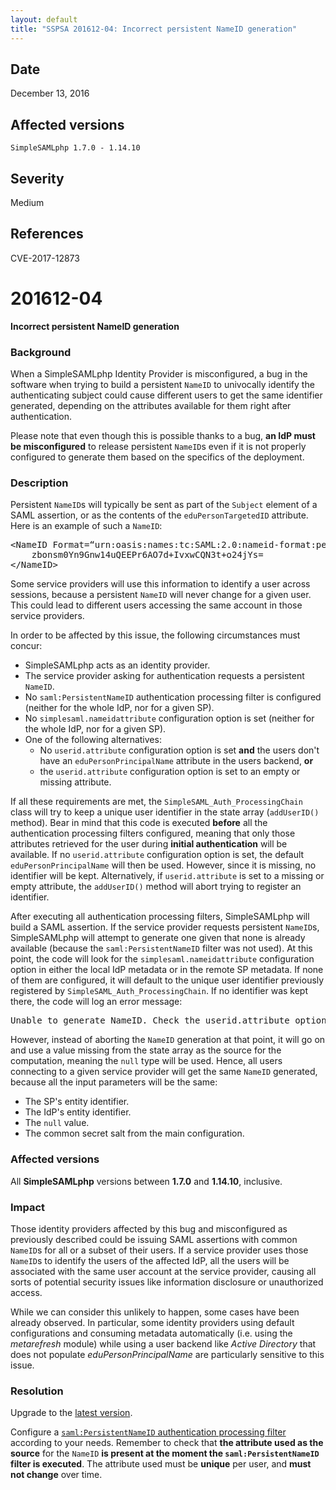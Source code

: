 ```yaml
---
layout: default
title: "SSPSA 201612-04: Incorrect persistent NameID generation"
---
```


<aside><div class="sidebar-warning right">
<h2>Date</h2>
December 13, 2016
<h2>Affected versions</h2>
<code>SimpleSAMLphp 1.7.0 - 1.14.10</code>
<h2>Severity</h2>
Medium
<h2>References</h2>
CVE-2017-12873
</div></aside>

# 201612-04

**Incorrect persistent NameID generation**

### Background

When a SimpleSAMLphp Identity Provider is misconfigured, a bug in the software when trying to build a persistent
`NameID` to univocally identify the authenticating subject could cause different users to get the same identifier
generated, depending on the attributes available for them right after authentication.

Please note that even though this is possible thanks to a bug, **an IdP must be misconfigured** to release persistent
`NameID`s even if it is not properly configured to generate them based on the specifics of the deployment.

### Description

Persistent `NameID`s will typically be sent as part of the `Subject` element of a SAML assertion, or as the contents of
the `eduPersonTargetedID` attribute. Here is an example of such a `NameID`:

<pre>
&lt;NameID Format=“urn:oasis:names:tc:SAML:2.0:nameid-format:persistent“&gt;
    zbonsm0Yn9Gnw14uQEEPr6AO7d+IvxwCQN3t+o24jYs=
&lt;/NameID&gt;
</pre>

Some service providers will use this information to identify a user across sessions, because a persistent `NameID` will
never change for a given user. This could lead to different users accessing the same account in those service providers.

In order to be affected by this issue, the following circumstances must concur:

* SimpleSAMLphp acts as an identity provider.
* The service provider asking for authentication requests a persistent `NameID`.
* No `saml:PersistentNameID` authentication processing filter is configured (neither for the whole IdP, nor for
a given SP).
* No `simplesaml.nameidattribute` configuration option is set (neither for the whole IdP, nor for a given SP).
* One of the following alternatives:
    * No `userid.attribute` configuration option is set **and** the users don't have an `eduPersonPrincipalName` attribute
    in the users backend, **or**
    * the `userid.attribute` configuration option is set to an empty or missing attribute.

If all these requirements are met, the `SimpleSAML_Auth_ProcessingChain` class will try to keep a unique user identifier
in the state array (`addUserID()` method). Bear in mind that this code is executed **before** all the authentication
processing filters configured, meaning that only those attributes retrieved for the user during **initial
authentication** will be available. If no `userid.attribute` configuration option is set, the default
`eduPersonPrincipalName` will then be used. However, since it is missing, no identifier will be kept. Alternatively, if
`userid.attribute` is set to a missing or empty attribute, the `addUserID()` method will abort trying to register an
identifier.

After executing all authentication processing filters, SimpleSAMLphp will build a SAML assertion. If the service
provider requests persistent `NameID`s, SimpleSAMLphp will attempt to generate one given that none is already
available (because the `saml:PersistentNameID` filter was not used). At this point, the code will look for the
`simplesaml.nameidattribute` configuration option in either the local IdP metadata or in the remote SP metadata. If
none of them are configured, it will default to the unique user identifier previously registered by
`SimpleSAML_Auth_ProcessingChain`. If no identifier was kept there, the code will log an error message:

<pre>
Unable to generate NameID. Check the userid.attribute option.
</pre>

However, instead of aborting the `NameID` generation at that point, it will go on and use a value missing from the
state array as the source for the computation, meaning the `null` type will be used. Hence, all users connecting to a
given service provider will get the same `NameID` generated, because all the input parameters will be the same:

* The SP's entity identifier.
* The IdP's entity identifier.
* The `null` value.
* The common secret salt from the main configuration.

### Affected versions

All **SimpleSAMLphp** versions between **1.7.0** and **1.14.10**, inclusive.

### Impact

Those identity providers affected by this bug and misconfigured as previously described could be issuing SAML assertions
with common `NameID`s for all or a subset of their users. If a service provider uses those `NameID`s to identify the
users of the affected IdP, all the users will be associated with the same user account at the service provider,
causing all sorts of potential security issues like information disclosure or unauthorized access.

While we can consider this unlikely to happen, some cases have been already observed. In particular, some identity
providers using default configurations and consuming metadata automatically (i.e. using the _metarefresh_ module) while
using a user backend like _Active Directory_ that does not populate _eduPersonPrincipalName_ are particularly sensitive
to this issue.

### Resolution

Upgrade to the [latest version](/download).

Configure a [`saml:PersistentNameID` authentication processing filter](/docs/stable/saml:nameid)
according to your needs. Remember to check that **the attribute used as the source** for the `NameID` **is present at
the moment the `saml:PersistentNameID` filter is executed**. The attribute used must be **unique** per user, and **must
not change** over time.
